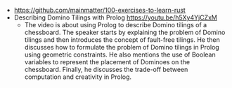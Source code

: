 - https://github.com/mainmatter/100-exercises-to-learn-rust
- Describing Domino Tilings with Prolog
  https://youtu.be/h5Xy4YjCZxM
	- The video is about using Prolog to describe Domino tilings of a chessboard. The speaker starts by explaining the problem of Domino tilings and then introduces the concept of fault-free tilings. He then discusses how to formulate the problem of Domino tilings in Prolog using geometric constraints. He also mentions the use of Boolean variables to represent the placement of Dominoes on the chessboard. Finally, he discusses the trade-off between computation and creativity in Prolog.
